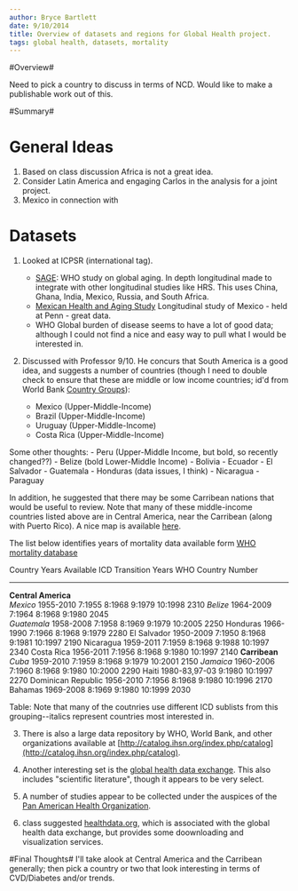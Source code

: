 ```yaml
---
author: Bryce Bartlett
date: 9/10/2014
title: Overview of datasets and regions for Global Health project.
tags: global health, datasets, mortality
---
```


#Overview#

Need to pick a country to discuss in terms of NCD. Would like to make a publishable work out of this.

#Summary#

General Ideas
=============

1. Based on class discussion Africa is not a great idea.
2. Consider Latin America and engaging Carlos in the analysis for a joint project.
3. Mexico in connection with 

Datasets
========

1. Looked at ICPSR (international tag).
    - [SAGE](https://www.icpsr.umich.edu/icpsrweb/ICPSR/studies/28502?classification=IDRC.V.&amp;paging.startRow=51): WHO study on global aging. In depth longitudinal made to integrate with other longitudinal studies like HRS. This uses China, Ghana, India, Mexico, Russia, and South Africa.
    - [Mexican Health and Aging Study](http://www.mhasweb.org/) Longitudinal study of Mexico - held at Penn - great data.
    - WHO Global burden of disease seems to have a lot of good data; although I could not find a nice and easy way to pull what I would be interested in.

2. Discussed with Professor 9/10. He concurs that South America is a good idea, and suggests a number of countries (though I need to double check to ensure that these are middle or low income countries; id'd from World Bank [Country Groups](http://econ.worldbank.org/WBSITE/EXTERNAL/DATASTATISTICS/0,,contentMDK:20421402~menuPK:64133156~pagePK:64133150~piPK:64133175~theSitePK:239419,00.html)):  
    - Mexico (Upper-Middle-Income)
    - Brazil (Upper-Middle-Income)
    - Uruguay (Upper-Middle-Income)
    - Costa Rica (Upper-Middle-Income)

Some other thoughts:
    - Peru (Upper-Middle Income, but bold, so recently changed??)
    - Belize (bold Lower-Middle Income)
    - Bolivia
    - Ecuador
    - El Salvador
    - Guatemala
    - Honduras (data issues, I think)
    - Nicaragua
    - Paraguay

In addition, he suggested that there may be some Carribean nations that would be useful to review. Note that many of these middle-income countries listed above are in Central America, near the Carribean (along with Puerto Rico). A nice map is available [here](http://www.nationsonline.org/oneworld/map/central_america_map2.htm#).

The list below identifies years of mortality data available form [WHO mortality database](http://www.who.int/healthinfo/statistics/mortality_rawdata/en/)

Country                   Years Available    ICD Transition Years                       WHO Country Number
----------------------    -----------------  ------------------------------------   ----------------------
**Central America**                                                                                    
*Mexico*                    1955-2010          7:1955 8:1968 9:1979 10:1998                          2310
*Belize*                    1964-2009          7:1964 8:1968 9:1980                                  2045	
*Guatemala*                 1958-2008          7:1958 8:1969 9:1979 10:2005                          2250
Honduras                  1966-1990          7:1966 8:1968 9:1979                                  2280 
El Salvador               1950-2009          7:1950 8:1968 9:1981 10:1997                          2190
Nicaragua                 1959-2011          7:1959 8:1968 9:1988 10:1997                          2340
Costa Rica                1956-2011          7:1956 8:1968 9:1980 10:1997                          2140
**Carribean**
*Cuba*                      1959-2010          7:1959 8:1968 9:1979 10:2001                          2150
*Jamaica*                   1960-2006          7:1960 8:1968 9:1980 10:2000                          2290
Haiti                     1980-83,97-03      9:1980 10:1997                                        2270
Dominican Republic        1956-2010          7:1956 8:1968 9:1980 10:1996                          2170          
Bahamas                   1969-2008          8:1969 9:1980 10:1999                                 2030

Table: Note that many of the coutnries use different ICD sublists from this grouping--italics represent countries most interested in.


3. There is also a large data repository by WHO, World Bank, and other organizations available at [http://catalog.ihsn.org/index.php/catalog](http://catalog.ihsn.org/index.php/catalog).

4. Another interesting set is the [global health data exchange](http://ghdx.healthdata.org/). This also includes "scientific literature", though it appears to be very select.

5. A number of studies appear to be collected under the auspices of the [Pan American Health Organization](http://www.paho.org/hq/).

6. class suggested [healthdata.org](http://www.healthdata.org), which is associated with the global health data exchange, but provides some doownloading and visualization services.

#Final Thoughts#
I'll take alook at Central America and the Carribean generally; then pick a country or two that look interesting in terms of CVD/Diabetes and/or trends.